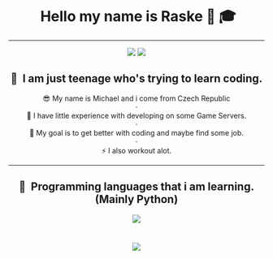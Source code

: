 <div align="center">
<h1> &nbsp;Hello my name is Raske 👋 🎓</h2> 
</div>

---

<div align="center">
    <img src="https://img.shields.io/badge/STUDENT-%E2%9C%AA-blueviolet?style=for-the-badge&logo=appveyor"/>
    <img src="https://img.shields.io/badge/NOT%20EXPERIENCED%20DEV-%E2%9C%AA-ff69b4?style=for-the-badge&logo=appveyor"/>
</div>

<div align="center">
<h2> 🧤 &nbsp;I am just teenage who's trying to learn coding.</h2> 
</div>


<div align="center">  😎 My name is Michael and i come from Czech Republic</div>
<div align="center">  ·</div>
<div align="center">  🎈 I have little experience with developing on some Game Servers.</div>
<div align="center">  ·</div>
<div align="center">  🥅 My goal is to get better with coding and maybe find some job.</div>
<div align="center">  ·</div>
<div align="center">  ⚡ I also workout alot.</div>

---

<div align="center">
<h2> 🚀 &nbsp;Programming languages that i am learning. (Mainly Python)</h2> 
</div>

<p align="center">

<div align="center">
    <img src="https://skillicons.dev/icons?i=js,css,py" />
</div>

<h1 align="center">
    <img src="https://readme-typing-svg.herokuapp.com/?font=Righteous&size=35&color=F75858&center=true&vCenter=true&width=500&height=70&duration=4000&lines=Hope+you+enjoyed!+👋;" />
</h1>
